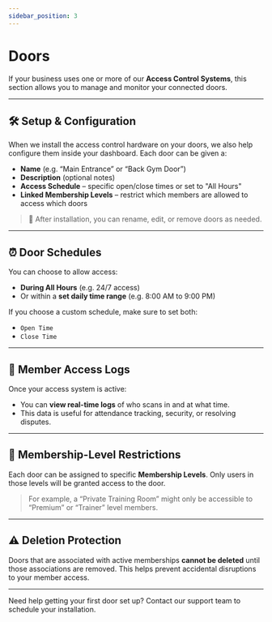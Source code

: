 ```yaml
---
sidebar_position: 3
---
```


# Doors

If your business uses one or more of our **Access Control Systems**, this section allows you to manage and monitor your connected doors.

---

## 🛠️ Setup & Configuration

When we install the access control hardware on your doors, we also help configure them inside your dashboard. Each door can be given a:

- **Name** (e.g. “Main Entrance” or “Back Gym Door”)
- **Description** (optional notes)
- **Access Schedule** – specific open/close times or set to "All Hours"
- **Linked Membership Levels** – restrict which members are allowed to access which doors

> 📝 After installation, you can rename, edit, or remove doors as needed.

---

## ⏰ Door Schedules

You can choose to allow access:
- **During All Hours** (e.g. 24/7 access)
- Or within a **set daily time range** (e.g. 8:00 AM to 9:00 PM)

If you choose a custom schedule, make sure to set both:
- `Open Time`
- `Close Time`

---

## 🧾 Member Access Logs

Once your access system is active:
- You can **view real-time logs** of who scans in and at what time.
- This data is useful for attendance tracking, security, or resolving disputes.

---

## 🔐 Membership-Level Restrictions

Each door can be assigned to specific **Membership Levels**. Only users in those levels will be granted access to the door.

> For example, a “Private Training Room” might only be accessible to “Premium” or “Trainer” level members.

---

## ⚠️ Deletion Protection

Doors that are associated with active memberships **cannot be deleted** until those associations are removed. This helps prevent accidental disruptions to your member access.

---

Need help getting your first door set up? Contact our support team to schedule your installation.
